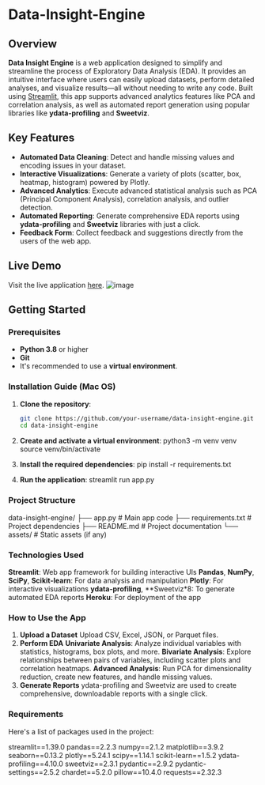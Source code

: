 # Data-Insight-Engine

## Overview
**Data Insight Engine** is a web application designed to simplify and streamline the process of Exploratory Data Analysis (EDA). It provides an intuitive interface where users can easily upload datasets, perform detailed analyses, and visualize results—all without needing to write any code. Built using [Streamlit](https://streamlit.io/), this app supports advanced analytics features like PCA and correlation analysis, as well as automated report generation using popular libraries like **ydata-profiling** and **Sweetviz**.

## Key Features
- **Automated Data Cleaning**: Detect and handle missing values and encoding issues in your dataset.
- **Interactive Visualizations**: Generate a variety of plots (scatter, box, heatmap, histogram) powered by Plotly.
- **Advanced Analytics**: Execute advanced statistical analysis such as PCA (Principal Component Analysis), correlation analysis, and outlier detection.
- **Automated Reporting**: Generate comprehensive EDA reports using **ydata-profiling** and **Sweetviz** libraries with just a click.
- **Feedback Form**: Collect feedback and suggestions directly from the users of the web app.

## Live Demo
Visit the live application [here](https://analyze-your-data.herokuapp.com/).
![image](https://github.com/user-attachments/assets/68d5b037-ce97-4be6-ba52-4ef4ffd9836f)


## Getting Started

### Prerequisites
- **Python 3.8** or higher
- **Git**
- It's recommended to use a **virtual environment**.

### Installation Guide (Mac OS)
1. **Clone the repository**:
   ```bash
   git clone https://github.com/your-username/data-insight-engine.git
   cd data-insight-engine
2. **Create and activate a virtual environment**:
   python3 -m venv venv
   source venv/bin/activate

3. **Install the required dependencies**:
   pip install -r requirements.txt

4. **Run the application**:
   streamlit run app.py

### Project Structure

data-insight-engine/
├── app.py               # Main app code
├── requirements.txt     # Project dependencies
├── README.md            # Project documentation
└── assets/              # Static assets (if any)


### Technologies Used
**Streamlit**: Web app framework for building interactive UIs
**Pandas**, **NumPy**, **SciPy**, **Scikit-learn**: For data analysis and manipulation
**Plotly**: For interactive visualizations
**ydata-profiling**, **Sweetviz*8: To generate automated EDA reports
**Heroku**: For deployment of the app

### How to Use the App
1. **Upload a Dataset**
Upload CSV, Excel, JSON, or Parquet files.
2. **Perform EDA**
**Univariate Analysis**: Analyze individual variables with statistics, histograms, box plots, and more.
**Bivariate Analysis**: Explore relationships between pairs of variables, including scatter plots and correlation heatmaps.
**Advanced Analysis**: Run PCA for dimensionality reduction, create new features, and handle missing values.
3. **Generate Reports**
ydata-profiling and Sweetviz are used to create comprehensive, downloadable reports with a single click.




### Requirements
Here's a list of packages used in the project:

streamlit==1.39.0
pandas==2.2.3
numpy==2.1.2
matplotlib==3.9.2
seaborn==0.13.2
plotly==5.24.1
scipy==1.14.1
scikit-learn==1.5.2
ydata-profiling==4.10.0
sweetviz==2.3.1
pydantic==2.9.2
pydantic-settings==2.5.2
chardet==5.2.0
pillow==10.4.0
requests==2.32.3





